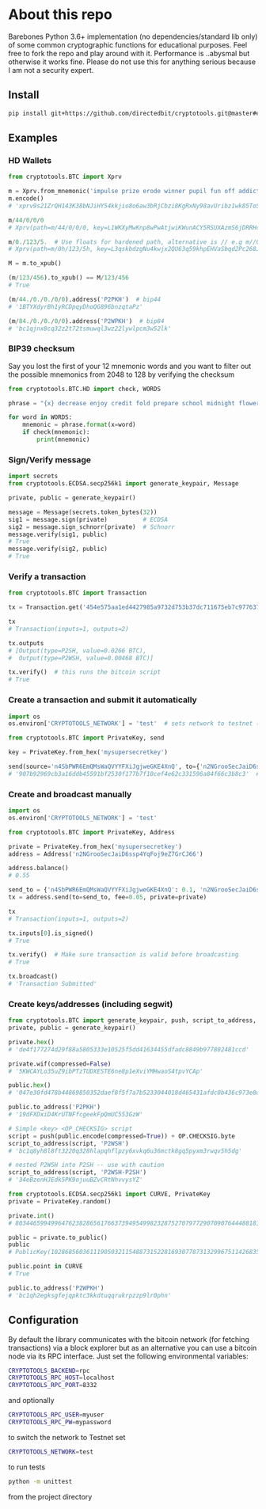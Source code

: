 # About this repo

Barebones Python 3.6+ implementation (no dependencies/standard lib only) of some common cryptographic functions for educational purposes.
Feel free to fork the repo and play around with it. Performance is ..abysmal but otherwise it works fine. Please do not
use this for anything serious because I am not a security expert.

## Install

```bash
pip install git+https://github.com/directedbit/cryptotools.git@master#egg=cryptotools
```

## Examples

### HD Wallets

```python
from cryptotools.BTC import Xprv

m = Xprv.from_mnemonic('impulse prize erode winner pupil fun off addict ...')
m.encode()
# 'xprv9s21ZrQH143K38bNJiHY54kkjio8o6aw3bRjCbzi8KgRxNy98avUribz1wk85ToSUV2VwVuc73NJWc2YGwpMtqz7bBFUh9Q77RtJeuh2zvy'

m/44/0/0/0
# Xprv(path=m/44/0/0/0, key=L1WKXyMwKnp8wPwAtjwiKWunACY5RSUXAzmS6jDRRHcHnDbeRiKu)

m/0./123/5.  # Use floats for hardened path, alternative is // e.g m//0/123//5
# Xprv(path=m/0h/123/5h, key=L3qskbdzgNu4kwjx2QU63q59khpEHVaSbqd2Pc268Jngiha6mbfQ)

M = m.to_xpub()

(m/123/456).to_xpub() == M/123/456
# True

(m/44./0./0./0/0).address('P2PKH')  # bip44
# '1BTYXdyrBh1yRCDpqyDhoQG896bnzqtaPz'

(m/84./0./0./0/0).address('P2WPKH')  # bip84
# 'bc1qjnx8cq32z2t72tsmuwql3wz22lywlpcm3w52lk'
```

### BIP39 checksum

Say you lost the first of your 12 mnemonic words and you want to filter out the possible mnemonics from 2048 to 128 by verifying the checksum

```python
from cryptotools.BTC.HD import check, WORDS

phrase = "{x} decrease enjoy credit fold prepare school midnight flower wrong false already"

for word in WORDS:
    mnemonic = phrase.format(x=word)
    if check(mnemonic):
        print(mnemonic)
```

### Sign/Verify message

```python
import secrets
from cryptotools.ECDSA.secp256k1 import generate_keypair, Message

private, public = generate_keypair()

message = Message(secrets.token_bytes(32))
sig1 = message.sign(private)          # ECDSA
sig2 = message.sign_schnorr(private)  # Schnorr
message.verify(sig1, public)
# True
message.verify(sig2, public)
# True
```

### Verify a transaction

```python
from cryptotools.BTC import Transaction

tx = Transaction.get('454e575aa1ed4427985a9732d753b37dc711675eb7c977637b1eea7f600ed214')

tx
# Transaction(inputs=1, outputs=2)

tx.outputs
# [Output(type=P2SH, value=0.0266 BTC),
#  Output(type=P2WSH, value=0.00468 BTC)]

tx.verify()  # this runs the bitcoin script
# True
```

### Create a transaction and submit it automatically

```python
import os
os.environ['CRYPTOTOOLS_NETWORK'] = 'test'  # sets network to testnet (before library import)

from cryptotools.BTC import PrivateKey, send

key = PrivateKey.from_hex('mysupersecretkey')

send(source='n4SbPWR6EmQMsWaQVYYFXiJgjweGKE4XnQ', to={'n2NGrooSecJaiD6ssp4YqFoj9eZ7GrCJ66': 0.46}, fee=0.01, private=key)
# '907b92969cb3a16ddb45591bf2530f177b7f10cef4e62c331596a84f66c3b8c3'  # txid
```

### Create and broadcast manually

```python
import os
os.environ['CRYPTOTOOLS_NETWORK'] = 'test'

from cryptotools.BTC import PrivateKey, Address

private = PrivateKey.from_hex('mysupersecretkey')
address = Address('n2NGrooSecJaiD6ssp4YqFoj9eZ7GrCJ66')

address.balance()
# 0.55

send_to = {'n4SbPWR6EmQMsWaQVYYFXiJgjweGKE4XnQ': 0.1, 'n2NGrooSecJaiD6ssp4YqFoj9eZ7GrCJ66': 0.4}
tx = address.send(to=send_to, fee=0.05, private=private)

tx
# Transaction(inputs=1, outputs=2)

tx.inputs[0].is_signed()
# True

tx.verify()  # Make sure transaction is valid before broadcasting
# True

tx.broadcast()
# 'Transaction Submitted'
```

### Create keys/addresses (including segwit)

```python
from cryptotools.BTC import generate_keypair, push, script_to_address, OP
private, public = generate_keypair()

private.hex()
# 'de4f177274d29f88a5805333e10525f5dd41634455dfadc8849b977802481ccd'

private.wif(compressed=False)
# '5KWCAYLo35uZ9ibPTzTUDXESTE6ne8p1eXviYMHwaoS4tpvYCAp'

public.hex()
# '047e30fd478b44869850352daef8f5f7a7b5233044018d465431afdc0b436c973e8df1244189d25ae73d90c90cc0f998eb9784adecaecc46e8c536d7d6845fa26e'

public.to_address('P2PKH')
# '19dFXDxiD4KrUTNFfcgeekFpQmUC553GzW'

# Simple <key> <OP_CHECKSIG> script
script = push(public.encode(compressed=True)) + OP.CHECKSIG.byte
script_to_address(script, 'P2WSH')
# 'bc1q8yh8l8ft3220q328hlapqhflpzy6xvkq6u36mctk8gq5pyxm3rwqv5h5dg'

# nested P2WSH into P2SH -- use with caution
script_to_address(script, 'P2WSH-P2SH')
# '34eBzenHJEdk5PK9ojuuBZvCRtNhvvysYZ'
```

```python
from cryptotools.ECDSA.secp256k1 import CURVE, PrivateKey
private = PrivateKey.random()

private.int()
# 8034465994996476238286561766373949549982328752707977290709076444881813294372

public = private.to_public()
public
# PublicKey(102868560361119050321154887315228169307787313299675114268359376451780341556078, 83001804479408277471207716276761041184203185393579361784723900699449806360826)

public.point in CURVE
# True

public.to_address('P2WPKH')
# 'bc1qh2egksgfejqpktc3kkdtuqqrukrpzzp9lr0phn'
```

## Configuration

By default the library communicates with the bitcoin network (for fetching transactions) via a block
explorer but as an alternative you can use a bitcoin node via its RPC interface. Just set the following
environmental variables:

```bash
CRYPTOTOOLS_BACKEND=rpc
CRYPTOTOOLS_RPC_HOST=localhost
CRYPTOTOOLS_RPC_PORT=8332
```

and optionally

```bash
CRYPTOTOOLS_RPC_USER=myuser
CRYPTOTOOLS_RPC_PW=mypassword
```

to switch the network to Testnet set

```bash
CRYPTOTOOLS_NETWORK=test
```

to run tests

```bash
python -m unittest
```

from the project directory
